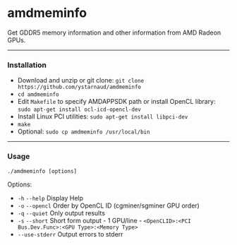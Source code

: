 # amdmeminfo


Get GDDR5 memory information and other information from AMD Radeon GPUs.

---

### Installation

* Download and unzip or git clone: `git clone https://github.com/ystarnaud/amdmeminfo`
* `cd amdmeminfo`
* Edit `Makefile` to specify AMDAPPSDK path or install OpenCL library: `sudo apt-get install ocl-icd-opencl-dev `
* Install Linux PCI utilities: `sudo apt-get install libpci-dev`
* `make`
* Optional: `sudo cp amdmeminfo /usr/local/bin`

---

### Usage

`./amdmeminfo [options]`

Options:
* `-h` `--help` Display Help
* `-o` `--opencl` Order by OpenCL ID (cgminer/sgminer GPU order)
* `-q` `--quiet` Only output results
* `-s` `--short` Short form output - 1 GPU/line - `<OpenCLID>:<PCI Bus.Dev.Func>:<GPU Type>:<Memory Type>`
* `--use-stderr` Output errors to stderr
